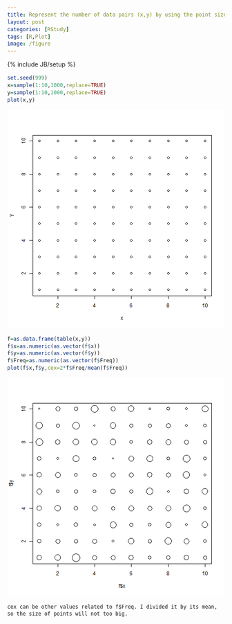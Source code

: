 ```yaml
---
title: Represent the number of data pairs (x,y) by using the point size
layout: post
categories: [RStudy]
tags: [R,Plot]
image: /figure
---
```


{% include JB/setup %}

```r
set.seed(999)
x=sample(1:10,1000,replace=TRUE)
y=sample(1:10,1000,replace=TRUE)
plot(x,y)
```

![plot of chunk point-size-1](/figure/point-size-1.png)


```r
f=as.data.frame(table(x,y))
f$x=as.numeric(as.vector(f$x))
f$y=as.numeric(as.vector(f$y))
f$Freq=as.numeric(as.vector(f$Freq))
plot(f$x,f$y,cex=2*f$Freq/mean(f$Freq))
```

![plot of chunk point-size-2](/figure/point-size-2.png)

```
cex can be other values related to f$Freq. I divided it by its mean,
so the size of points will not too big.
```


